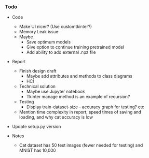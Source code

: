 ### Todo

- Code
  - Make UI nicer? (Use customtkinter?)
  - Memory Leak issue
  - Maybe
    - Save optimum models
    - Give option to continue training pretrained model
    - Add ability to add external .npz file

- Report
  - Finish design draft
    - Maybe add attributes and methods to class diagrams
    - HCI
  - Technical solution
    - Maybe use Jupyter notebook
    - Tkinter manage method is an example of recursion?
  - Testing
    - Display train-dataset-size - accuracy graph for testing? etc
  - Mention time complexity in report, speed times of saving and loading, and why cat accuracy is low

- Update setup.py version

- Notes
  - Cat dataset has 50 test images (fewer needed for testing) and MNIST has 10,000